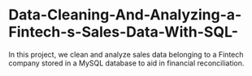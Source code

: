 # Data-Cleaning-And-Analyzing-a-Fintech-s-Sales-Data-With-SQL-
In this project, we clean and analyze sales data belonging to a Fintech company stored in a MySQL database to aid in financial reconciliation.
